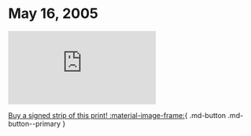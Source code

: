 # May 16, 2005

![](https://www.achewood.com/comic.php?date=05162005)

[Buy a signed strip of this print! :material-image-frame:](https://achewood-holiday-pop-up.myshopify.com/products/strip#05162005){ .md-button .md-button--primary }
